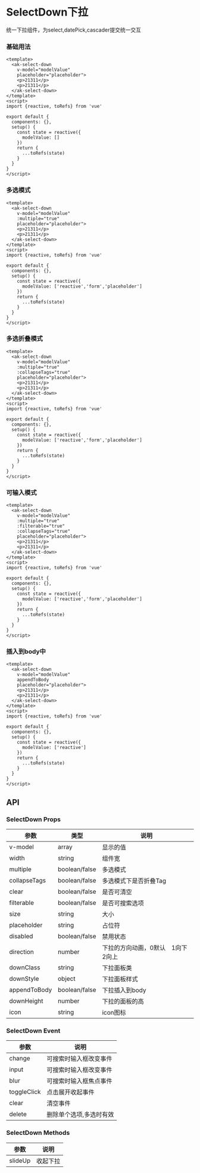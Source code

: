 # SelectDown下拉

统一下拉组件，为select,datePick,cascader提交统一交互

### 基础用法

```vue demo
<template>
  <ak-select-down
    v-model="modelValue"
    placeholder="placeholder">
    <p>21311</p>
    <p>21311</p>
  </ak-select-down>
</template>
<script>
import {reactive, toRefs} from 'vue'

export default {
  components: {},
  setup() {
    const state = reactive({
      modelValue: []
    })
    return {
      ...toRefs(state)
    }
  }
}
</script>

```

### 多选模式

```vue demo
<template>
  <ak-select-down
    v-model="modelValue"
    :multiple="true"
    placeholder="placeholder">
    <p>21311</p>
    <p>21311</p>
  </ak-select-down>
</template>
<script>
import {reactive, toRefs} from 'vue'

export default {
  components: {},
  setup() {
    const state = reactive({
      modelValue: ['reactive','form','placeholder']
    })
    return {
      ...toRefs(state)
    }
  }
}
</script>

```

### 多选折叠模式

```vue demo
<template>
  <ak-select-down
    v-model="modelValue"
    :multiple="true"
    :collapseTags="true"
    placeholder="placeholder">
    <p>21311</p>
    <p>21311</p>
  </ak-select-down>
</template>
<script>
import {reactive, toRefs} from 'vue'

export default {
  components: {},
  setup() {
    const state = reactive({
      modelValue: ['reactive','form','placeholder']
    })
    return {
      ...toRefs(state)
    }
  }
}
</script>

```

### 可输入模式

```vue demo
<template>
  <ak-select-down
    v-model="modelValue"
    :multiple="true"
    :filterable="true"
    :collapseTags="true"
    placeholder="placeholder">
    <p>21311</p>
    <p>21311</p>
  </ak-select-down>
</template>
<script>
import {reactive, toRefs} from 'vue'

export default {
  components: {},
  setup() {
    const state = reactive({
      modelValue: ['reactive','form','placeholder']
    })
    return {
      ...toRefs(state)
    }
  }
}
</script>

```

### 插入到body中

```vue demo
<template>
  <ak-select-down
    v-model="modelValue"
    appendToBody
    placeholder="placeholder">
    <p>21311</p>
    <p>21311</p>
  </ak-select-down>
</template>
<script>
import {reactive, toRefs} from 'vue'

export default {
  components: {},
  setup() {
    const state = reactive({
      modelValue: ['reactive']
    })
    return {
      ...toRefs(state)
    }
  }
}
</script>

```

## API

### SelectDown Props

|参数|类型|说明|
|----------|--------------|--------|
|v-model     | array             |显示的值|
|width       | string            |组件宽|
|multiple    | boolean/false     |多选模式|
|collapseTags| boolean/false     |多选模式下是否折叠Tag|
|clear       | boolean/false     |是否可清空|
|filterable  | boolean/false     |是否可搜索选项|
|size        | string            |大小|
|placeholder | string            |占位符|
|disabled    | boolean/false     |禁用状态|
|direction   | number            |下拉的方向动画，0默认　1向下　2向上|
|downClass   | string            |下拉面板类|
|downStyle   | object            |下拉面板样式|
|appendToBody| boolean/false     |下拉插入到body|
|downHeight  | number            |下拉的面板的高|
|icon        | string            |icon图标|

### SelectDown Event

|参数| 说明           |
|----------|--------------|
|change       | 可搜索时输入框改变事件  |
|input        | 可搜索时输入框改变事件  |
|blur         | 可搜索时输入框焦点事件  |
|toggleClick  | 点击展开收起事件     |
|clear        | 清空事件         |
|delete       | 删除单个选项,多选时有效 |

### SelectDown Methods

|参数|说明|
|----------|--------------|
|slideUp       |收起下拉|
